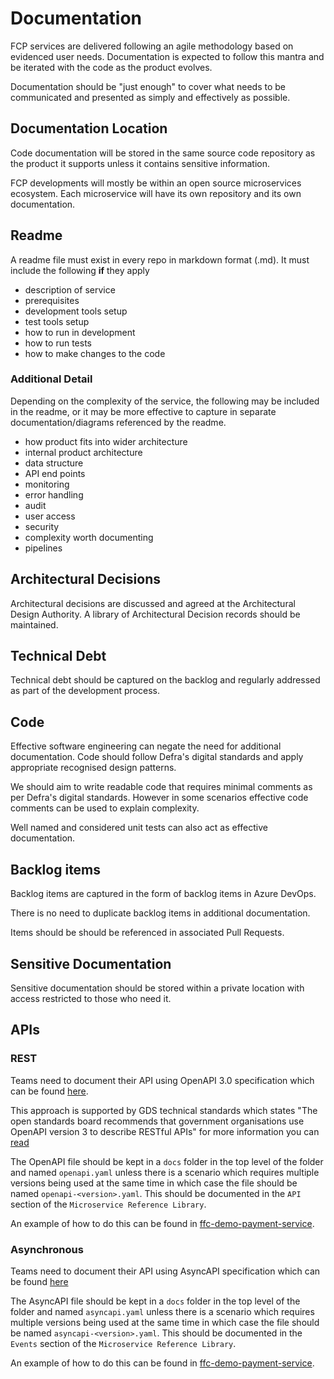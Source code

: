 # Documentation

FCP services are delivered following an agile methodology based on evidenced user needs. Documentation is expected to follow this mantra and be iterated with the code as the product evolves.

Documentation should be "just enough" to cover what needs to be communicated and presented as simply and effectively as possible.

## Documentation Location

Code documentation will be stored in the same source code repository as the product it supports unless it contains sensitive information.

FCP developments will mostly be within an open source microservices ecosystem. Each microservice will have its own repository and its own documentation.

## Readme

A readme file must exist in every repo in markdown format (.md). It must include the following **if** they apply

- description of service
- prerequisites
- development tools setup
- test tools setup
- how to run in development
- how to run tests
- how to make changes to the code

### Additional Detail

Depending on the complexity of the service, the following may be included in the readme, or it may be more effective to capture in separate documentation/diagrams referenced by the readme.

- how product fits into wider architecture
- internal product architecture
- data structure
- API end points
- monitoring
- error handling
- audit
- user access
- security
- complexity worth documenting
- pipelines


## Architectural Decisions

Architectural decisions are discussed and agreed at the Architectural Design Authority.  A library of Architectural Decision records should be maintained.

## Technical Debt

Technical debt should be captured on the backlog and regularly addressed as part of the development process.

## Code

Effective software engineering can negate the need for additional documentation. Code should follow Defra's digital standards and apply appropriate recognised design patterns.

We should aim to write readable code that requires minimal comments as per Defra's digital standards. However in some scenarios effective code comments can be used to explain complexity.

Well named and considered unit tests can also act as effective documentation.

## Backlog items

Backlog items are captured in the form of backlog items in Azure DevOps.

There is no need to duplicate backlog items in additional documentation.

Items should be should be referenced in associated Pull Requests.

## Sensitive Documentation

Sensitive documentation should be stored within a private location with access restricted to those who need it.

## APIs

### REST

Teams need to document their API using OpenAPI 3.0 specification which can be found [here](https://swagger.io/specification/).

This approach is supported by GDS technical standards which states "The open standards board recommends that government organisations use OpenAPI version 3 to describe RESTful APIs" for more information you can [read](https://www.gov.uk/government/publications/recommended-open-standards-for-government/describing-restful-apis-with-openapi-3)

The OpenAPI file should be kept in a `docs` folder in the top level of the folder and named `openapi.yaml` unless there is a scenario which requires multiple versions being used at the same time in which case the file should be named `openapi-<version>.yaml`. This should be documented in the `API` section of the `Microservice Reference Library`.

An example of how to do this can be found in [ffc-demo-payment-service](https://github.com/DEFRA/ffc-demo-payment-service/tree/master/docs).


### Asynchronous

Teams need to document their API using AsyncAPI specification which can be found [here](https://www.asyncapi.com/docs/specifications/2.0.0)

The AsyncAPI file should be kept in a `docs` folder in the top level of the folder and named `asyncapi.yaml` unless there is a scenario which requires multiple versions being used at the same time in which case the file should be named `asyncapi-<version>.yaml`. This should be documented in the `Events` section of the `Microservice Reference Library`.

An example of how to do this can be found in [ffc-demo-payment-service](https://github.com/DEFRA/ffc-demo-payment-service/tree/master/docs).

